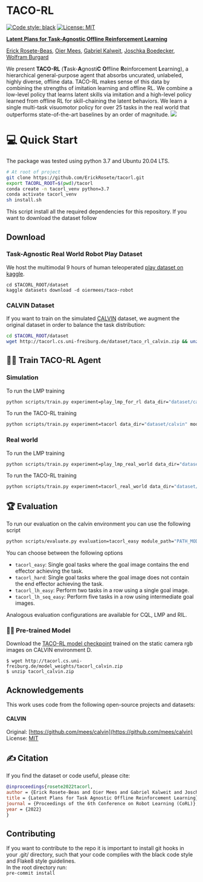

# TACO-RL # 

[![Code style: black](https://img.shields.io/badge/code%20style-black-000000.svg)](https://github.com/psf/black)
[![License: MIT](https://img.shields.io/badge/License-MIT-yellow.svg)](https://opensource.org/licenses/MIT)

[**Latent Plans for Task-Agnostic Offline Reinforcement Learning**](https://arxiv.org/pdf/2209.08959.pdf)

[Erick Rosete-Beas](https://www.erickrosete.com/), [Oier Mees](https://www.oiermees.com/), [Gabriel Kalweit](https://nr.informatik.uni-freiburg.de/people/gabriel-kalweit), [Joschka Boedecker](https://nr.informatik.uni-freiburg.de/people/joschka-boedecker), [Wolfram Burgard](http://www2.informatik.uni-freiburg.de/~burgard)


We present **TACO-RL** (**T**ask-**A**gnosti**C** **O**ffline
**R**einforcement **L**earning), a hierarchical general-purpose agent that absorbs uncurated, unlabeled, highly diverse, offline data. TACO-RL makes sense of this data by combining the strengths of imitation learning and offline RL.
We combine a low-level policy that learns latent skills via imitation and a high-level policy learned from offline RL for skill-chaining the latent behaviors.
We learn a single multi-task visuomotor policy for over 25 tasks in the real world that outperforms state-of-the-art baselines by an order of magnitude.
![](media/teaser.gif)

# :computer:  Quick Start
The package was tested using python 3.7 and Ubuntu 20.04 LTS. <br/>
```bash
# At root of project
git clone https://github.com/ErickRosete/tacorl.git
export TACORL_ROOT=$(pwd)/tacorl
conda create -n tacorl_venv python=3.7 
conda activate tacorl_venv
sh install.sh
 ```
This script install all the required dependencies for this repository.
If you want to download the dataset follow 

## Download
### Task-Agnostic Real World Robot Play Dataset
We host the multimodal 9 hours of human teleoperated [play dataset on kaggle](https://www.kaggle.com/datasets/oiermees/taco-robot).
```
cd $TACORL_ROOT/dataset
kaggle datasets download -d oiermees/taco-robot
```
### CALVIN Dataset
If you want to train on the simulated [CALVIN](https://github.com/mees/calvin) dataset, we augment the original dataset in order to balance the task distribution:
```bash
cd $TACORL_ROOT/dataset
wget http://tacorl.cs.uni-freiburg.de/dataset/taco_rl_calvin.zip && unzip taco_rl_calvin.zip && rm taco_rl_calvin.zip
```

##	:weight_lifting_man: Train TACO-RL Agent
### Simulation
To run the LMP training 
```bash
python scripts/train.py experiment=play_lmp_for_rl data_dir="dataset/calvin"
 ```

To run the TACO-RL training 

```bash
python scripts/train.py experiment=tacorl data_dir="dataset/calvin" module.play_lmp_dir="models/lmp_calvin"
 ```
### Real world
To run the LMP training 
```bash
python scripts/train.py experiment=play_lmp_real_world data_dir="dataset/real_world" 
 ```

To run the TACO-RL training 

```bash
python scripts/train.py experiment=tacorl_real_world data_dir="dataset/real_world" module.play_lmp_dir="models/lmp_real_world"
 ```

## :trophy: Evaluation
To run our evaluation on the calvin environment you can use the following script
```bash
python scripts/evaluate.py evaluation=tacorl_easy module_path="PATH_MODEL_TO_EVAL" 
 ```
You can choose between the following options
- `tacorl_easy`: Single goal tasks where the goal image contains the end effector achieving the task.
- `tacorl_hard`: Single goal tasks where the goal image does not contain the end effector achieving the task.
- `tacorl_lh_easy`: Perform two tasks in a row using a single goal image.
- `tacorl_lh_seq_easy`: Perform five tasks in a row using intermediate goal images.

Analogous evaluation configurations are available for CQL, LMP and RIL.

### :student: Pre-trained Model
Download the [TACO-RL model checkpoint](http://calvin.cs.uni-freiburg.de/model_weights/tacorl_calvin.zip) trained on the static camera rgb images on CALVIN environment D.
```
$ wget http://tacorl.cs.uni-freiburg.de/model_weights/tacorl_calvin.zip
$ unzip tacorl_calvin.zip
```

## Acknowledgements

This work uses code from the following open-source projects and datasets:

#### CALVIN
Original:  [https://github.com/mees/calvin](https://github.com/mees/calvin)
License: [MIT](https://github.com/mees/calvin/blob/main/LICENSE)


## :writing_hand: Citation

If you find the dataset or code useful, please cite:

```bibtex
@inproceedings{rosete2022tacorl,
author = {Erick Rosete-Beas and Oier Mees and Gabriel Kalweit and Joschka Boedecker and Wolfram Burgard},
title = {Latent Plans for Task Agnostic Offline Reinforcement Learning},
journal = {Proceedings of the 6th Conference on Robot Learning (CoRL)},
year = {2022}
}
```

## Contributing
If you want to contribute to the repo it is important to install
git hooks in your .git/ directory, such that your code complies with
the black code style and Flake8 style guidelines. </br>
In the root directory run: </br>
`pre-commit install`
